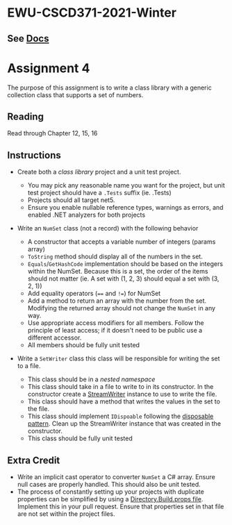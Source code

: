 # EWU-CSCD371-2021-Winter

## See [Docs](Docs)

# Assignment 4

The purpose of this assignment is to write a class library with a generic collection class that supports a set of numbers.

## Reading

Read through Chapter 12, 15, 16

## Instructions
- Create both a *class library* project and a unit test project. 
  - You may pick any reasonable name you want for the project, but unit test project should have a `.Tests` suffix (ie. <ProjectBeingTested>.Tests)
  - Projects should all target net5.
  - Ensure you enable nullable reference types, warnings as errors, and enabled .NET analyzers for both projects

- Write an `NumSet` class (not a record) with the following behavior
  - A constructor that accepts a variable number of integers (params array)
  - `ToString` method should display all of the numbers in the set.
  - `Equals`/`GetHashCode` implementation should be based on the integers within the NumSet. Because this is a set, the order of the items should not matter (ie. A set with (1, 2, 3) should equal a set with (3, 2, 1))
  - Add equality operators (`==` and `!=`) for NumSet
  - Add a method to return an array with the number from the set. Modifying the returned array should not change the `NumSet` in any way.
  - Use appropriate access modifiers for all members. Follow the principle of least access; if it doesn't need to be public use a different accessor.
  - All members should be fully unit tested

- Write a `SetWriter` class this class will be responsible for writing the set to a file.
  - This class should be in a *nested namespace*
  - This class should take in a file to write to in its constructor. In the constructor create a [StreamWriter](https://docs.microsoft.com/en-us/dotnet/api/system.io.streamwriter?view=net-5.0) instance to use to write the file.
  - This class should have a method that writes the values in the set to the file. 
  - This class should implement `IDispoable` following the [disposable pattern](https://docs.microsoft.com/en-us/dotnet/standard/garbage-collection/implementing-dispose). Clean up the StreamWriter instance that was created in the constructor.
  - This class should be fully unit tested

## Extra Credit
- Write an implicit cast operator to converter `NumSet` a C# array. Ensure null cases are properly handled. This should also be unit tested.
- The process of constantly setting up your projects with duplicate properties can be simplified by using a [Directory.Build.props file](https://docs.microsoft.com/en-us/visualstudio/msbuild/customize-your-build?view=vs-2019). Implement this in your pull request. Ensure that properties set in that file are not set within the project files.

